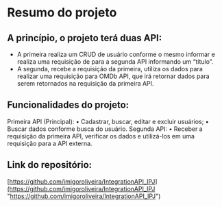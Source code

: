 # Resumo do projeto
## A princípio, o projeto terá duas API:
- A primeira realiza um CRUD de usuário conforme o mesmo informar e realiza uma requisição de para a segunda API informando um “título”.
- A segunda, recebe a requisição da primeira, utiliza os dados para realizar uma requisição para OMDb API, que irá retornar dados para serem retornados na requisição da primeira API.
## Funcionalidades do projeto:
Primeira API (Principal):
•	Cadastrar, buscar, editar e excluir usuários;
•	Buscar dados conforme busca do usuário.
Segunda API:
•	Receber a requisição da primeira API, verificar os dados e utilizá-los em uma requisição para a API externa.

## Link do repositório:
[https://github.com/imigoroliveira/IntegrationAPI_IPJ](https://github.com/imigoroliveira/IntegrationAPI_IPJ "https://github.com/imigoroliveira/IntegrationAPI_IPJ")
